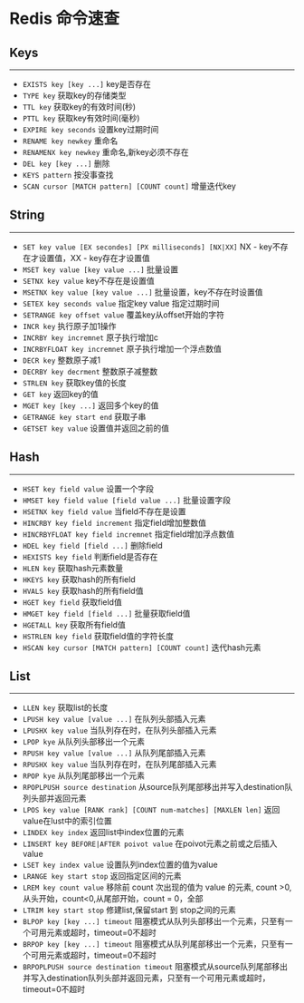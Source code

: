 # Redis 命令速查

## Keys
---
- `EXISTS key [key ...]` key是否存在    
- `TYPE key` 获取key的存储类型  
- `TTL key` 获取key的有效时间(秒)  
- `PTTL key` 获取key有效时间(毫秒)  
- `EXPIRE key seconds` 设置key过期时间  
- `RENAME key newkey` 重命名  
- `RENAMENX key newkey` 重命名,新key必须不存在  
- `DEL key [key ...]`  删除  
- `KEYS pattern` 按没事查找  
- `SCAN cursor [MATCH pattern] [COUNT count]` 增量迭代key  

## String
---
- `SET key value [EX secondes] [PX milliseconds] [NX|XX]` NX - key不存在才设置值，XX - key存在才设置值  
- `MSET key value [key value ...]` 批量设置  
- `SETNX key value` key不存在是设置值    
- `MSETNX key value [key value ...]` 批量设置，key不存在时设置值  
- `SETEX key seconds value` 指定key value 指定过期时间  
- `SETRANGE key offset value`  覆盖key从offset开始的字符  
- `INCR key` 执行原子加1操作  
- `INCRBY key incremnet` 原子执行增加c  
- `INCRBYFLOAT key incremnet` 原子执行增加一个浮点数值  
- `DECR key` 整数原子减1  
- `DECRBY key decrment` 整数原子减整数  
- `STRLEN key`  获取key值的长度  
- `GET key` 返回key的值  
- `MGET key [key ...]` 返回多个key的值  
- `GETRANGE key start end` 获取子串  
- `GETSET key value` 设置值并返回之前的值    

## Hash
---
- `HSET key field value` 设置一个字段  
- `HMSET key field value [field value ...]` 批量设置字段    
- `HSETNX key field value` 当field不存在是设置
- `HINCRBY key field increment` 指定field增加整数值  
- `HINCRBYFLOAT key field incremnet` 指定field增加浮点数值    
- `HDEL key field [field ...]` 删除field
- `HEXISTS key field` 判断field是否存在
- `HLEN key` 获取hash元素数量
- `HKEYS key` 获取hash的所有field 
- `HVALS key` 获取hash的所有field值 
- `HGET key field` 获取field值  
- `HMGET key field [field ...]` 批量获取field值  
- `HGETALL key` 获取所有field值 
- `HSTRLEN key field` 获取field值的字符长度  
- `HSCAN key cursor [MATCH pattern] [COUNT count]` 迭代hash元素    


## List
---
- `LLEN key` 获取list的长度  
- `LPUSH key value [value ...]` 在队列头部插入元素
- `LPUSHX key value` 当队列存在时，在队列头部插入元素    
- `LPOP kye` 从队列头部移出一个元素  
- `RPUSH key value [value ...]` 从队列尾部插入元素
- `RPUSHX key value` 当队列存在时，在队列尾部插入元素
- `RPOP kye` 从队列尾部移出一个元素
- `RPOPLPUSH source destination` 从source队列尾部移出并写入destination队列头部并返回元素  
- `LPOS key value [RANK rank] [COUNT num-matches] [MAXLEN len]` 返回value在lust中的索引位置  
- `LINDEX key index` 返回list中index位置的元素  
- `LINSERT key BEFORE|AFTER poivot value` 在poivot元素之前或之后插入value
- `LSET key index value` 设置队列index位置的值为value  
- `LRANGE key start stop` 返回指定区间的元素  
- `LREM key count value` 移除前 count 次出现的值为 value 的元素, count >0,从头开始，count<0,从尾部开始，count = 0，全部
- `LTRIM key start stop` 修建list,保留start 到 stop之间的元素
- `BLPOP key [key ...] timeout` 阻塞模式从队列头部移出一个元素，只至有一个可用元素或超时，timeout=0不超时
- `BRPOP key [key ...] timeout` 阻塞模式从队列尾部移出一个元素，只至有一个可用元素或超时，timeout=0不超时
- `BRPOPLPUSH source destination timeout` 阻塞模式从source队列尾部移出并写入destination队列头部并返回元素，只至有一个可用元素或超时，timeout=0不超时  
